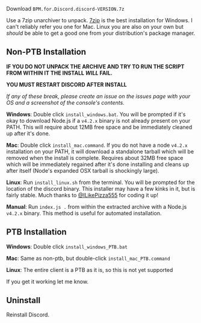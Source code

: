 Download `BPM.for.Discord.discord-VERSION.7z`

Use a 7zip unarchiver to unpack.  [7zip](http://www.7-zip.org/download.html) is the best installation for Windows.  I can't reliably refer you one for Mac.  Linux you are also on your own but _should_ be able to get a good one from your distribution's package manager.

## Non-PTB Installation

**IF YOU DO NOT UNPACK THE ARCHIVE AND TRY TO RUN THE SCRIPT FROM WITHIN IT THE INSTALL _WILL_ FAIL.**

**YOU MUST RESTART DISCORD AFTER INSTALL**

_If any of these break, please create an issue on the issues page with your OS and a screenshot of the console's contents._

**Windows**:  Double click `install_windows.bat`.  You will be prompted if it's okay to download Node.js if a `v4.2.x` binary is not already present on your PATH.  This will require about 12MB free space and be immediately cleaned up after it's done.

**Mac**:  Double click `install_mac.command`.  If you do not have a node `v4.2.x` installation on your PATH, it will download a standalone tarball which will be removed when the install is complete.  Requires about 32MB free space which will be immediately regained after it's done installing and cleans up after itself (Node's expanded OSX tarball is shockingly large).

**Linux**: Run `install_linux.sh` from the terminal.  You will be prompted for the location of the discord binary.  This installer may have a few kinks in it, but is fairly stable.  Much thanks to [@ILikePizza555](https://github.com/ILikePizza555) for coding it up!

**Manual**:  Run `index.js .` from within the extracted archive with a Node.js `v4.2.x` binary.  This method is useful for automated installation.

## PTB Installation

**Windows**:  Double click `install_windows_PTB.bat`  

**Mac**:  Same as non-ptb, but double-click `install_mac_PTB.command`

**Linux**: The entire client is a PTB as it is, so this is not yet supported

If you get it working let me know.

## Uninstall

Reinstall Discord.
